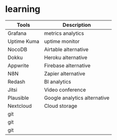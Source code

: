 # learning

| Tools         | Description                   |
| ---           | ---                           |
| Grafana       | metrics analytics             |
| Uptime Kuma   | uptime monitor                |
| NocoDB        | Airtable alternative          |
| Dokku         | Heroku alternative            |
| Appwrite      | Firebase alternative          |
| N8N           | Zapier alternative            |
| Redash        | BI analytics                  |
| Jitsi         | Video conference              |
| Plausible     | Google analytics alternative  |
| Nextcloud     | Cloud storage                                                |
| git           |                               |
| git           |                               |
| git           |                               |
